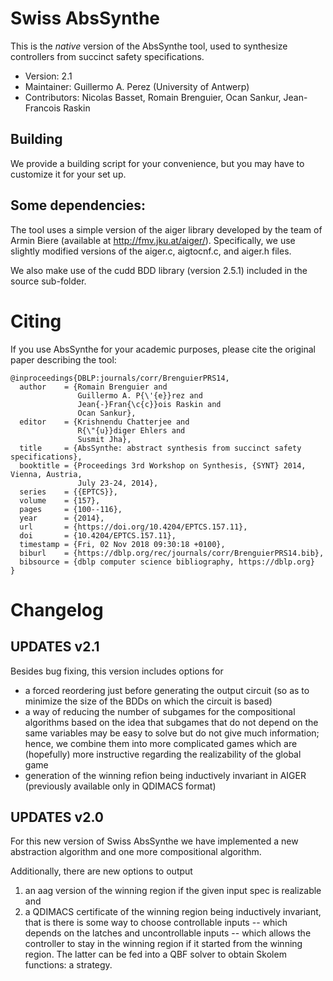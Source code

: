 # Swiss AbsSynthe
This is the _native_ version of the AbsSynthe tool, used to
synthesize controllers from succinct safety specifications.

* Version: 2.1
* Maintainer: Guillermo A. Perez (University of Antwerp)
* Contributors: Nicolas Basset, Romain Brenguier, Ocan Sankur, Jean-Francois Raskin 

## Building
We provide a building script for your convenience, but you may have to
customize it for your set up.

## Some dependencies:
The tool uses a simple version of the aiger library developed by the team of
Armin Biere (available at http://fmv.jku.at/aiger/). Specifically, we use
slightly modified versions of the aiger.c, aigtocnf.c, and aiger.h files.

We also make use of the cudd BDD library (version 2.5.1) included in the source
sub-folder.

# Citing

If you use AbsSynthe for your academic purposes, please cite the original
paper describing the tool:
```
@inproceedings{DBLP:journals/corr/BrenguierPRS14,
  author    = {Romain Brenguier and
               Guillermo A. P{\'{e}}rez and
               Jean{-}Fran{\c{c}}ois Raskin and
               Ocan Sankur},
  editor    = {Krishnendu Chatterjee and
               R{\"{u}}diger Ehlers and
               Susmit Jha},
  title     = {AbsSynthe: abstract synthesis from succinct safety specifications},
  booktitle = {Proceedings 3rd Workshop on Synthesis, {SYNT} 2014, Vienna, Austria,
               July 23-24, 2014},
  series    = {{EPTCS}},
  volume    = {157},
  pages     = {100--116},
  year      = {2014},
  url       = {https://doi.org/10.4204/EPTCS.157.11},
  doi       = {10.4204/EPTCS.157.11},
  timestamp = {Fri, 02 Nov 2018 09:30:18 +0100},
  biburl    = {https://dblp.org/rec/journals/corr/BrenguierPRS14.bib},
  bibsource = {dblp computer science bibliography, https://dblp.org}
}
```

# Changelog

## UPDATES v2.1
Besides bug fixing, this version includes options for
* a forced reordering just before generating the output circuit (so as
  to minimize the size of the BDDs on which the circuit is based)
* a way of reducing the number of subgames for the compositional algorithms
  based on the idea that subgames that do not depend on the same variables
  may be easy to solve but do not give much information; hence, we combine
  them into more complicated games which are (hopefully) more instructive
  regarding the realizability of the global game
* generation of the winning refion being inductively invariant in AIGER
  (previously available only in QDIMACS format)

## UPDATES v2.0
For this new version of Swiss AbsSynthe we have implemented a new abstraction
algorithm and one more compositional algorithm.

Additionally, there are new options to output
1. an aag version of the winning region if the given input spec is realizable
   and 
2. a QDIMACS certificate of the winning region being inductively invariant,
   that is there is some way to choose controllable inputs -- which depends on
   the latches and uncontrollable inputs -- which allows the controller to
   stay in the winning region if it started from the winning region. The
   latter can be fed into a QBF solver to obtain Skolem functions: a strategy.
